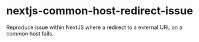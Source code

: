 # nextjs-common-host-redirect-issue
Reproduce issue within NextJS where a redirect to a external URL on a common host fails.

